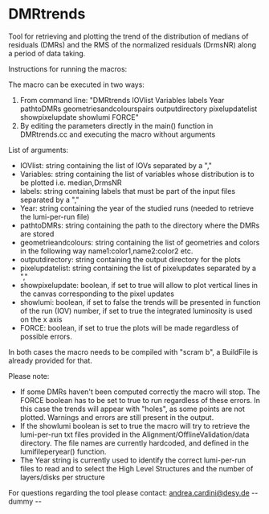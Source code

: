 # DMRtrends
Tool for retrieving and plotting the trend of the distribution of medians of residuals (DMRs) and the RMS of the normalized residuals (DrmsNR) along a period of data taking.

Instructions for running the macros:

The macro can be executed in two ways:

1) From command line: "DMRtrends IOVlist Variables labels Year pathtoDMRs geometriesandcolourspairs outputdirectory pixelupdatelist showpixelupdate showlumi FORCE"
2) By editing the parameters directly in the main() function in DMRtrends.cc and executing the macro without arguments

List of arguments:
- IOVlist:                 string containing the list of IOVs separated by a ","
- Variables:               string containing the list of variables whose distribution is to be plotted i.e. median,DrmsNR
- labels:                  string containing labels that must be part of the input files separated by a ","
- Year:                    string containing the year of the studied runs (needed to retrieve the lumi-per-run file)
- pathtoDMRs:              string containing the path to the directory where the DMRs are stored
- geometrieandcolours:     string containing the list of geometries and colors in the following way name1:color1,name2:color2 etc.
- outputdirectory:         string containing the output directory for the plots
- pixelupdatelist:         string containing the list of pixelupdates separated by a ","
- showpixelupdate:         boolean, if set to true will allow to plot vertical lines in the canvas corresponding to the pixel updates
- showlumi:                boolean, if set to false the trends will be presented in function of the run (IOV) number, if set to true the integrated luminosity is used on the x axis
- FORCE:                   boolean, if set to true the plots will be made regardless of possible errors. 

In both cases the macro needs to be compiled with "scram b", a BuildFile is already provided for that.


Please note:
- If some DMRs haven't been computed correctly the macro will stop. The FORCE boolean has to be set to true to run regardless of these errors. In this case the trends will appear with "holes", as some points are not plotted. Warnings and errors are still present in the output.
- If the showlumi boolean is set to true the macro will try to retrieve the lumi-per-run txt files provided in the Alignment/OfflineValidation/data directory. The file names are currently hardcoded, and defined in the lumifileperyear() function.
- The Year string is currently used to identify the correct lumi-per-run files to read and to select the High Level Structures and the number of layers/disks per structure

For questions regarding the tool please contact: andrea.cardini@desy.de
-- dummy --
